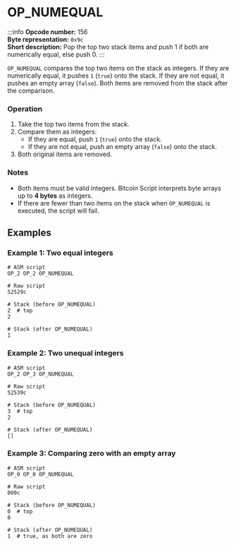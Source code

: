 # OP_NUMEQUAL

:::info
**Opcode number:** 156  
**Byte representation:** `0x9c`  
**Short description:** Pop the top two stack items and push 1 if both are numerically equal, else push 0.
:::

`OP_NUMEQUAL` compares the top two items on the stack as integers. If they are numerically equal, it pushes `1` (`true`) onto the stack. If they are not equal, it pushes an empty array (`false`). Both items are removed from the stack after the comparison.

### Operation

1. Take the top two items from the stack.
2. Compare them as integers:
   - If they are equal, push `1` (`true`) onto the stack.
   - If they are not equal, push an empty array (`false`) onto the stack.
3. Both original items are removed.

### Notes

- Both items must be valid integers. Bitcoin Script interprets byte arrays up to **4 bytes** as integers.
- If there are fewer than two items on the stack when `OP_NUMEQUAL` is executed, the script will fail.

## Examples

### Example 1: Two equal integers

```shell
# ASM script
OP_2 OP_2 OP_NUMEQUAL

# Raw script
52529c

# Stack (before OP_NUMEQUAL)
2  # top
2

# Stack (after OP_NUMEQUAL)
1
```

### Example 2: Two unequal integers

```shell
# ASM script
OP_2 OP_3 OP_NUMEQUAL

# Raw script
52539c

# Stack (before OP_NUMEQUAL)
3  # top
2

# Stack (after OP_NUMEQUAL)
[]
```

### Example 3: Comparing zero with an empty array

```shell
# ASM script
OP_0 OP_0 OP_NUMEQUAL

# Raw script
009c

# Stack (before OP_NUMEQUAL)
0  # top
0

# Stack (after OP_NUMEQUAL)
1  # true, as both are zero
```
